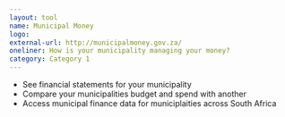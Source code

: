 ```yaml
---
layout: tool
name: Municipal Money
logo: 
external-url: http://municipalmoney.gov.za/
oneliner: How is your municipality managing your money?
category: Category 1
---
```

- See financial statements for your municipality 
- Compare your municipalities budget and spend with another
- Access municipal finance data for municiplaities across South Africa 